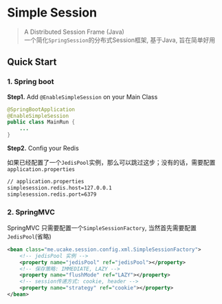 # Simple Session
> A Distributed Session Frame (Java)  
一个简化`SpringSession`的分布式Session框架, 基于Java, 旨在简单好用

## Quick Start

### 1. Spring boot

**Step1.** Add `@EnableSimpleSession` on your Main Class


```Java
@SpringBootApplication
@EnableSimpleSession
public class MainRun {
	...
}
```

**Step2.** Config your Redis

如果已经配置了一个`JedisPool`实例，那么可以跳过这步；没有的话，需要配置`application.properties `

```bash
// application.properties
simplesession.redis.host=127.0.0.1
simplesession.redis.port=6379
```

### 2. SpringMVC

SpringMVC 只需要配置一个`SimpleSessionFactory`, 当然首先需要配置`JedisPool`(省略)

```xml
<bean class="me.ucake.session.config.xml.SimpleSessionFactory">
	<!-- jedisPool 实例 -->
	<property name="jedisPool" ref="jedisPool"></property>
	<!-- 保存策略: IMMEDIATE, LAZY -->
	<property name="flushMode" ref="LAZY"></property>
	<!-- session传递方式: cookie, header -->
	<property name="strategy" ref="cookie"></property>
</bean>

```




